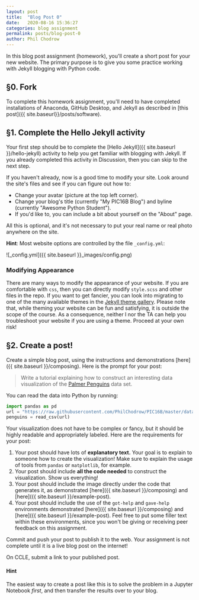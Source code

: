 ```yaml
---
layout: post
title:  "Blog Post 0"
date:   2020-08-16 15:36:27
categories: blog assignment
permalink: posts/blog-post-0
author: Phil Chodrow
---
```



In this blog post assignment (homework), you'll create a short post for your new website. The primary purpose is to give you some practice working with Jekyll blogging with Python code. 

## §0. Fork  

To complete this homework assignment, you'll need to have completed installations of Anaconda, GitHub Desktop, and Jekyll as described in [this post]({{ site.baseurl}}/posts/software). 

## §1. Complete the Hello Jekyll activity

Your first step should be to complete the [Hello Jekyll]({{ site.baseurl }}/hello-jekyll) activity to help you get familiar with blogging with Jekyll. If you already completed this activity in Discussion, then you can skip to the next step. 

If you haven't already, now is a good time to modify your site. Look around the site's files and see if you can figure out how to: 

- Change your avatar (picture at the top left corner).
- Change your blog's title (currently "My PIC16B Blog") and byline (currently "Awesome Python Student"). 
- If you'd like to, you can include a bit about yourself on the "About" page. 

All this is optional, and it's not necessary to put your real name or real photo anywhere on the site. 

**Hint**: Most website options are controlled by the file `_config.yml`:

![_config.yml]({{ site.baseurl }}_images/config.png)

### Modifying Appearance

There are many ways to modify the appearance of your website. If you are comfortable with `css`, then you can directly modify `style.scss` and other files in the repo. If you want to get fancier, you can look into migrating to one of the many available themes in the [Jekyll theme gallery](https://jekyllthemes.io/free). Please note that, while theming your website can be fun and satisfying, it is outside the scope of the course. As a consequence, neither I nor the TA can help you troubleshoot your website if you are using a theme. Proceed at your own risk! 

## §2. Create a post!

Create a simple blog post, using the instructions and demonstrations [here]({{ site.baseurl }}/composing). Here is the prompt for your post: 

> Write a tutorial explaining how to construct an interesting data visualization of the [Palmer Penguins](https://github.com/allisonhorst/palmerpenguins) data set. 

You can read the data into Python by running: 

```python
import pandas as pd
url = "https://raw.githubusercontent.com/PhilChodrow/PIC16B/master/datasets/palmer_penguins.csv"
penguins = read_csv(url)
```
Your visualization does not have to be complex or fancy, but it should be highly readable and appropriately labeled. Here are the requirements for your post: 

1. Your post should have lots of **explanatory text.** Your goal is to explain to someone how to create the visualization! Make sure to explain the usage of tools from `pandas` or `matplotlib`, for example. 
2. Your post should include **all the code needed** to construct the visualization. Show us everything! 
3. Your post should include the image directly under the code that generates it, as demonstrated [here]({{ site.baseurl }}/composing) and [here]({{ site.baseurl }}/example-post). 
4. Your post should include the use of the `got-help` and `gave-help` environments demonstrated [here]({{ site.baseurl }}/composing) and [here]({{ site.baseurl }}/example-post). Feel free to put some filler text within these environments, since you won't be giving or receiving peer feedback on this assignment.

Commit and push your post to publish it to the web. Your assignment is not complete until it is a live blog post on the internet! 

On CCLE, submit a link to your published post. 

#### Hint

The easiest way to create a post like this is to solve the problem in a Jupyter Notebook *first*, and then transfer the results over to your blog. 



